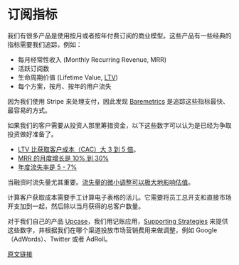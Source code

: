 # 订阅指标

我们有很多产品是使用按月或者按年付费订阅的商业模型。这些产品有一些经典的指标需要我们追踪，例如：

- 每月经常性收入 (Monthly Recurring Revenue, MRR)
- 活跃订阅数
- 生命周期价值 (Lifetime Value, [LTV](http://en.wikipedia.org/wiki/Customer_lifetime_value))
- 每个方案，按月、按年的用户流失

因为我们使用 Stripe 来处理支付，因此发现 [Baremetrics](https://www.baremetrics.io/) 是追踪这些指标最快、最容易的方式。

如果我们的客户需要从投资人那里筹措资金，以下这些数字可以认为是已经为争取投资做好准备了。

- [LTV 比获取客户成本（CAC）大 3 到 5 倍](http://www.forentrepreneurs.com/startup-killer/)。
- [MRR 的月度增长是 10% 到 30%](http://www.forentrepreneurs.com/startup-killer/)
- [年度流失率是 5 - 7%](http://sixteenventures.com/saas-churn-rate)

当融资时流失量尤其重要。[流失量的微小调整可以极大地影响估值](http://www.forentrepreneurs.com/why-churn-is-critical-in-saas/)。

计算客户获取成本需要手工计算电子表格的活儿。它需要将员工总开支和直接市场开支加到一起，然后除以当月获得的总客户数量。

对于我们自己的产品 [Upcase](https://thoughtbot.com/upcase)，我们用记账应用，[Supporting Strategies](http://www.supportingstrategies.com/) 来提供这些数字，并根据我们在哪个渠道投放市场营销费用来做调整，例如 Google（AdWords）、Twitter 或者 AdRoll。

[原文链接](https://thoughtbot.com/playbook/measuring/subscription-metrics)
